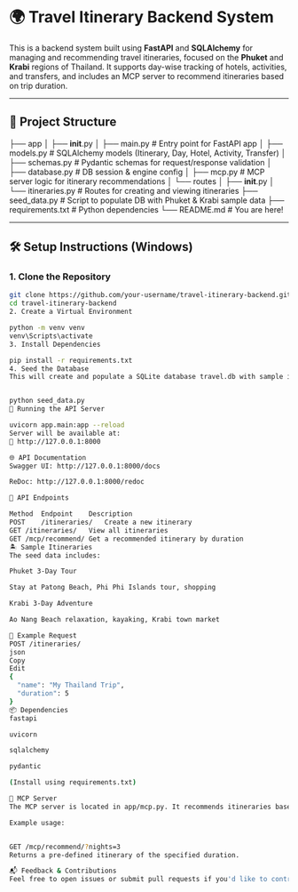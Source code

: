 # 🌍 Travel Itinerary Backend System

This is a backend system built using **FastAPI** and **SQLAlchemy** for managing and recommending travel itineraries, focused on the **Phuket** and **Krabi** regions of Thailand. It supports day-wise tracking of hotels, activities, and transfers, and includes an MCP server to recommend itineraries based on trip duration.

---

## 📁 Project Structure

├── app
│   ├── __init__.py
│   ├── main.py               # Entry point for FastAPI app
│   ├── models.py             # SQLAlchemy models (Itinerary, Day, Hotel, Activity, Transfer)
│   ├── schemas.py            # Pydantic schemas for request/response validation
│   ├── database.py           # DB session & engine config
│   ├── mcp.py                # MCP server logic for itinerary recommendations
│   └── routes
│       ├── __init__.py
│       └── itineraries.py    # Routes for creating and viewing itineraries
├── seed_data.py              # Script to populate DB with Phuket & Krabi sample data
├── requirements.txt          # Python dependencies
└── README.md                 # You are here!

---

## 🛠 Setup Instructions (Windows)

### 1. Clone the Repository

```bash
git clone https://github.com/your-username/travel-itinerary-backend.git
cd travel-itinerary-backend
2. Create a Virtual Environment

python -m venv venv
venv\Scripts\activate
3. Install Dependencies

pip install -r requirements.txt
4. Seed the Database
This will create and populate a SQLite database travel.db with sample itineraries.


python seed_data.py
🚀 Running the API Server

uvicorn app.main:app --reload
Server will be available at:
📍 http://127.0.0.1:8000

🌐 API Documentation
Swagger UI: http://127.0.0.1:8000/docs

ReDoc: http://127.0.0.1:8000/redoc

🧩 API Endpoints

Method	Endpoint	Description
POST	/itineraries/	Create a new itinerary
GET	/itineraries/	View all itineraries
GET	/mcp/recommend/	Get a recommended itinerary by duration
🏝 Sample Itineraries
The seed data includes:

Phuket 3-Day Tour

Stay at Patong Beach, Phi Phi Islands tour, shopping

Krabi 3-Day Adventure

Ao Nang Beach relaxation, kayaking, Krabi town market

🧾 Example Request
POST /itineraries/
json
Copy
Edit
{
  "name": "My Thailand Trip",
  "duration": 5
}
📦 Dependencies
fastapi

uvicorn

sqlalchemy

pydantic

(Install using requirements.txt)

🧠 MCP Server
The MCP server is located in app/mcp.py. It recommends itineraries based on the requested number of nights.

Example usage:


GET /mcp/recommend/?nights=3
Returns a pre-defined itinerary of the specified duration.

📬 Feedback & Contributions
Feel free to open issues or submit pull requests if you'd like to contribute!
